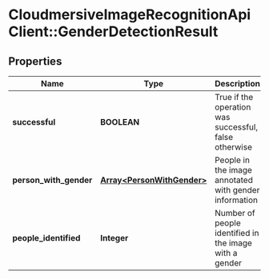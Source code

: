 # CloudmersiveImageRecognitionApiClient::GenderDetectionResult

## Properties
Name | Type | Description | Notes
------------ | ------------- | ------------- | -------------
**successful** | **BOOLEAN** | True if the operation was successful, false otherwise | [optional] 
**person_with_gender** | [**Array&lt;PersonWithGender&gt;**](PersonWithGender.md) | People in the image annotated with gender information | [optional] 
**people_identified** | **Integer** | Number of people identified in the image with a gender | [optional] 


